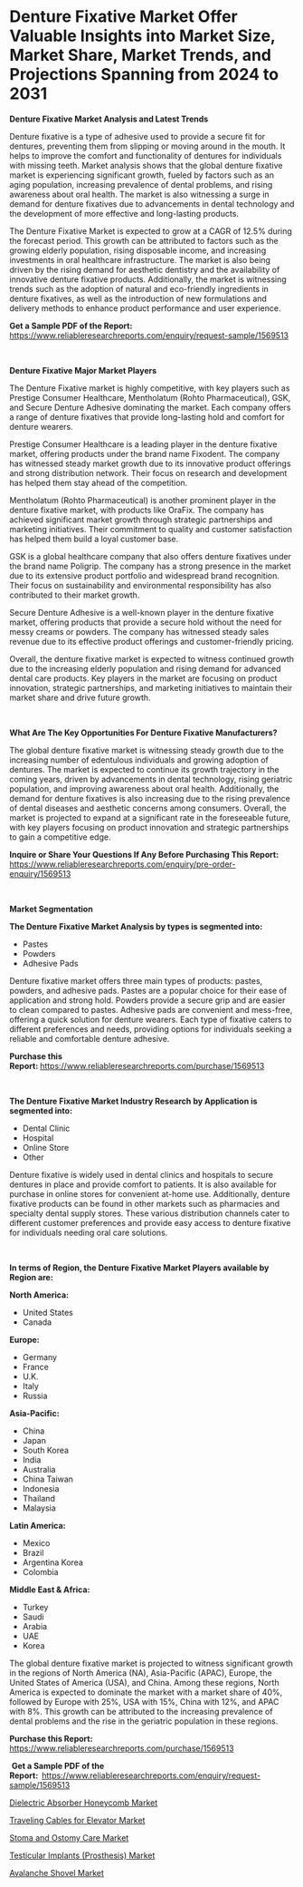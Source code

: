 <p><h1>Denture Fixative Market Offer Valuable Insights into Market Size, Market Share, Market Trends, and Projections Spanning from 2024 to 2031</h1></p><p><strong>Denture Fixative Market Analysis and Latest Trends</strong></p>
<p><p>Denture fixative is a type of adhesive used to provide a secure fit for dentures, preventing them from slipping or moving around in the mouth. It helps to improve the comfort and functionality of dentures for individuals with missing teeth. Market analysis shows that the global denture fixative market is experiencing significant growth, fueled by factors such as an aging population, increasing prevalence of dental problems, and rising awareness about oral health. The market is also witnessing a surge in demand for denture fixatives due to advancements in dental technology and the development of more effective and long-lasting products.</p><p>The Denture Fixative Market is expected to grow at a CAGR of 12.5% during the forecast period. This growth can be attributed to factors such as the growing elderly population, rising disposable income, and increasing investments in oral healthcare infrastructure. The market is also being driven by the rising demand for aesthetic dentistry and the availability of innovative denture fixative products. Additionally, the market is witnessing trends such as the adoption of natural and eco-friendly ingredients in denture fixatives, as well as the introduction of new formulations and delivery methods to enhance product performance and user experience.</p></p>
<p><strong>Get a Sample PDF of the Report:&nbsp;</strong> <a href="https://www.reliableresearchreports.com/enquiry/request-sample/1569513">https://www.reliableresearchreports.com/enquiry/request-sample/1569513</a></p>
<p>&nbsp;</p>
<p><strong>Denture Fixative Major Market Players</strong></p>
<p><p>The Denture Fixative market is highly competitive, with key players such as Prestige Consumer Healthcare, Mentholatum (Rohto Pharmaceutical), GSK, and Secure Denture Adhesive dominating the market. Each company offers a range of denture fixatives that provide long-lasting hold and comfort for denture wearers.</p><p>Prestige Consumer Healthcare is a leading player in the denture fixative market, offering products under the brand name Fixodent. The company has witnessed steady market growth due to its innovative product offerings and strong distribution network. Their focus on research and development has helped them stay ahead of the competition.</p><p>Mentholatum (Rohto Pharmaceutical) is another prominent player in the denture fixative market, with products like OraFix. The company has achieved significant market growth through strategic partnerships and marketing initiatives. Their commitment to quality and customer satisfaction has helped them build a loyal customer base.</p><p>GSK is a global healthcare company that also offers denture fixatives under the brand name Poligrip. The company has a strong presence in the market due to its extensive product portfolio and widespread brand recognition. Their focus on sustainability and environmental responsibility has also contributed to their market growth.</p><p>Secure Denture Adhesive is a well-known player in the denture fixative market, offering products that provide a secure hold without the need for messy creams or powders. The company has witnessed steady sales revenue due to its effective product offerings and customer-friendly pricing.</p><p>Overall, the denture fixative market is expected to witness continued growth due to the increasing elderly population and rising demand for advanced dental care products. Key players in the market are focusing on product innovation, strategic partnerships, and marketing initiatives to maintain their market share and drive future growth.</p></p>
<p>&nbsp;</p>
<p><strong>What Are The Key Opportunities For Denture Fixative Manufacturers?</strong></p>
<p><p>The global denture fixative market is witnessing steady growth due to the increasing number of edentulous individuals and growing adoption of dentures. The market is expected to continue its growth trajectory in the coming years, driven by advancements in dental technology, rising geriatric population, and improving awareness about oral health. Additionally, the demand for denture fixatives is also increasing due to the rising prevalence of dental diseases and aesthetic concerns among consumers. Overall, the market is projected to expand at a significant rate in the foreseeable future, with key players focusing on product innovation and strategic partnerships to gain a competitive edge.</p></p>
<p><strong>Inquire or Share Your Questions If Any Before Purchasing This Report:</strong> <a href="https://www.reliableresearchreports.com/enquiry/pre-order-enquiry/1569513">https://www.reliableresearchreports.com/enquiry/pre-order-enquiry/1569513</a></p>
<p>&nbsp;</p>
<p><strong>Market Segmentation</strong></p>
<p><strong>The Denture Fixative Market Analysis by types is segmented into:</strong></p>
<p><ul><li>Pastes</li><li>Powders</li><li>Adhesive Pads</li></ul></p>
<p><p>Denture fixative market offers three main types of products: pastes, powders, and adhesive pads. Pastes are a popular choice for their ease of application and strong hold. Powders provide a secure grip and are easier to clean compared to pastes. Adhesive pads are convenient and mess-free, offering a quick solution for denture wearers. Each type of fixative caters to different preferences and needs, providing options for individuals seeking a reliable and comfortable denture adhesive.</p></p>
<p><strong>Purchase this Report:&nbsp;</strong><a href="https://www.reliableresearchreports.com/purchase/1569513">https://www.reliableresearchreports.com/purchase/1569513</a></p>
<p>&nbsp;</p>
<p><strong>The Denture Fixative Market Industry Research by Application is segmented into:</strong></p>
<p><ul><li>Dental Clinic</li><li>Hospital</li><li>Online Store</li><li>Other</li></ul></p>
<p><p>Denture fixative is widely used in dental clinics and hospitals to secure dentures in place and provide comfort to patients. It is also available for purchase in online stores for convenient at-home use. Additionally, denture fixative products can be found in other markets such as pharmacies and specialty dental supply stores. These various distribution channels cater to different customer preferences and provide easy access to denture fixative for individuals needing oral care solutions.</p></p>
<p>&nbsp;</p>
<p><strong>In terms of Region, the Denture Fixative Market Players available by Region are:</strong></p>
<p>
    <p> <strong> North America: </strong>
        <ul>
            <li>United States</li>
            <li>Canada</li>
        </ul>
        </p> 
    <p> <strong> Europe: </strong>
        <ul>
            <li>Germany</li>
            <li>France</li>
            <li>U.K.</li>
            <li>Italy</li>
            <li>Russia</li>
        </ul>
        </p> 
    <p> <strong> Asia-Pacific: </strong>
        <ul>
            <li>China</li>
            <li>Japan</li>
            <li>South Korea</li>
            <li>India</li>
            <li>Australia</li>
            <li>China Taiwan</li>
            <li>Indonesia</li>
            <li>Thailand</li>
            <li>Malaysia</li>
        </ul>
        </p> 
    <p> <strong> Latin America: </strong>
        <ul>
            <li>Mexico</li>
            <li>Brazil</li>
            <li>Argentina Korea</li>
            <li>Colombia</li>
        </ul>
        </p> 
    <p> <strong> Middle East & Africa: </strong>
        <ul>
            <li>Turkey</li>
            <li>Saudi</li>
            <li>Arabia</li>
            <li>UAE</li>
            <li>Korea</li>
        </ul>
    </p>
    </p>
<p><p>The global denture fixative market is projected to witness significant growth in the regions of North America (NA), Asia-Pacific (APAC), Europe, the United States of America (USA), and China. Among these regions, North America is expected to dominate the market with a market share of 40%, followed by Europe with 25%, USA with 15%, China with 12%, and APAC with 8%. This growth can be attributed to the increasing prevalence of dental problems and the rise in the geriatric population in these regions.</p></p>
<p><strong>Purchase this Report: </strong><a href="https://www.reliableresearchreports.com/purchase/1569513">https://www.reliableresearchreports.com/purchase/1569513</a></p>
<p>&nbsp;<strong>Get a Sample PDF of the Report:&nbsp;&nbsp;</strong><a href="https://www.reliableresearchreports.com/enquiry/request-sample/1569513">https://www.reliableresearchreports.com/enquiry/request-sample/1569513</a></p>
<p><strong></strong></p>
<p><p><a href="https://github.com/rahu1506/Market-Research-Report-List-3/blob/main/dielectric-absorber-honeycomb-market.md">Dielectric Absorber Honeycomb Market</a></p><p><a href="https://github.com/juniordelafrance/Market-Research-Report-List-2/blob/main/traveling-cables-for-elevator-market.md">Traveling Cables for Elevator Market</a></p><p><a href="https://issuu.com/reportprime-2/docs/stoma-and-ostomy-care-market-size-2030.pptx">Stoma and Ostomy Care Market</a></p><p><a href="https://issuu.com/reportprime-2/docs/testicular-implants-prosthesis-market-size-2030.pp">Testicular Implants (Prosthesis) Market</a></p><p><a href="https://github.com/FassouRP/Market-Research-Report-List-3/blob/main/avalanche-shovel-market.md">Avalanche Shovel Market</a></p></p>